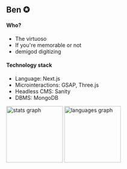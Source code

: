 <h2> Ben ✪ </h2>

#### Who? 
- The virtuoso
- If you're memorable or not
- demigod digitizing

#### Technology stack
- Language: Next.js
- Microinteractions: GSAP, Three.js
- Headless CMS: Sanity
- DBMS: MongoDB

<div align="left">
  <img src="https://github-readme-stats.vercel.app/api?hide_title=false&hide_rank=false&show_icons=true&include_all_commits=false&count_private=true&disable_animations=false&theme=dracula&locale=en&hide_border=false&username=gobennovela" height="150" alt="stats graph"  />
  <img src="https://github-readme-stats.vercel.app/api/top-langs?locale=en&hide_title=false&layout=default &card_width=320&langs_count=2&theme=dracula&hide_border=false&username=gobennovela" height="150" alt="languages graph"  />
</div>

